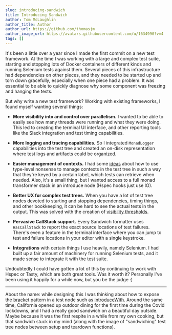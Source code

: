 ```yaml
---
slug: introducing-sandwich
title: Introducing Sandwich
author: Tom McLaughlin
author_title: Author
author_url: https://github.com/thomasjm
author_image_url: https://avatars.githubusercontent.com/u/1634990?v=4
tags: []
---
```



It's been a little over a year since I made the first commit on a new test framework. At the time I was working with a large and complex test suite, starting and stopping lots of Docker containers of different kinds and running Selenium tests against them. Several pieces of this infrastructure had dependencies on other pieces, and they needed to be started up and torn down gracefully, especially when one piece had a problem. It was essential to be able to quickly diagnose why some component was freezing and hanging the tests.

But why write a new test framework? Working with existing frameworks, I found myself wanting several things:

* **More visibility into and control over parallelism.** I wanted to be able to easily see how many threads were running and what they were doing. This led to creating the terminal UI interface, and other reporting tools like the Slack integration and test timing capabilities.

* **More logging and tracing capabilities.** So I integrated `MonadLogger` capabilities into the test tree and created an on-disk representation where test logs and artifacts could be organized.

* **Easier management of contexts.** I had some [ideas](https://codedownio.github.io/sandwich/docs/contexts) about how to use type-level nonsense to manage contexts in the test tree in such a way that they're keyed by a certain label, which tests can retrieve when needed. Also, it's a small thing, but I wanted access to a full monad transformer stack in an introduce node (Hspec hooks just use IO).

* **Better UX for complex test trees.** When you have a lot of test tree nodes devoted to starting and stopping dependencies, timing things, and other bookkeeping, it can be hard to see the actual tests in the output. This was solved with the creation of [visibility thresholds](https://codedownio.github.io/sandwich/docs/node_options#visibility-thresholds).

* **Pervasive CallStack support.** Every Sandwich formatter uses `HasCallStack` to report the exact source locations of test failures. There's even a feature in the terminal interface where you can jump to test and failure locations in your editor with a single keystroke.

* **Integrations** with certain things I use heavily, namely Selenium. I had built up a fair amount of machinery for running Selenium tests, and it made sense to integrate it with the test suite.

Undoubtedly I could have gotten a lot of this by continuing to work with Hspec or Tasty, which are both great tools. Was it worth it? Personally I've been using it happily for a while now, but you be the judge :)


---


About the name: while designing this I was thinking about how to expose the [bracket](https://hackage.haskell.org/package/base-4.15.0.0/docs/Control-Exception.html#v:bracket) pattern in a test node such as [introduceWith](http://hackage.haskell.org/package/sandwich/docs/Test-Sandwich.html#v:introduceWith). Around the same time, California opened up outdoor dining for the first time during the Covid lockdowns, and I had a really good sandwich on a beautiful day outside. Maybe because it was the first respite in a while from my own cooking, but that sandwich stuck in my mind (along with the image of "sandwiching" test tree nodes between setup and teardown functions).
